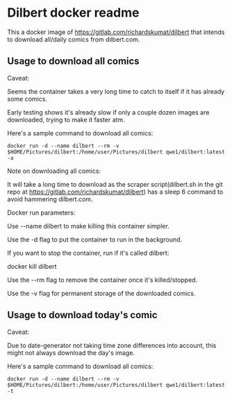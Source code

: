 # Dilbert docker readme

This a docker image of https://gitlab.com/richardskumat/dilbert that intends to download all/daily comics from
dilbert.com.

## Usage to download all comics

Caveat:

Seems the container takes a very long time to catch to itself if it has already some comics.

Early testing shows it's already slow if only a couple dozen images are downloaded, trying to make it faster atm.

Here's a sample command to download all comics:

```
docker run -d --name dilbert --rm -v $HOME/Pictures/dilbert:/home/user/Pictures/dilbert qwe1/dilbert:latest -a
```

Note on downloading all comics:

It will take a long time to download as the scraper script(dilbert.sh in the git repo at https://gitlab.com/richardskumat/dilbert) has
a sleep 6 command to avoid hammering dilbert.com.

Docker run parameters:

Use --name dilbert to make killing this container simpler.

Use the -d flag to put the container to run in the background.

If you want to stop the container, run if it's called dilbert:

docker kill dilbert

Use the --rm flag to remove the container once it's killed/stopped.

Use the -v flag for permanent storage of the downloaded comics.

## Usage to download today's comic

Caveat:

Due to date-generator not taking time zone differences into account, this might not always download the day's image.

Here's a sample command to download all comics:

```
docker run -d --name dilbert --rm -v $HOME/Pictures/dilbert:/home/user/Pictures/dilbert qwe1/dilbert:latest -t
```